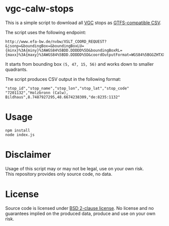 # vgc-calw-stops

This is a simple script to download all [VGC](http://www.vgc-online.de) stops as [GTFS-compatible CSV](https://developers.google.com/transit/gtfs/reference/stops-file).

The script uses the following endpoint:

```
http://www.efa-bw.de/nvbw/XSLT_COORD_REQUEST?&jsonp=&boundingBox=&boundingBoxLU={minx}%3A{miny}%3AWGS84%5BDD.DDDDD%5D&boundingBoxRL={maxx}%3A{maxy}%3AWGS84%5BDD.DDDDD%5D&coordOutputFormat=WGS84%5BGGZHTXX%5D&type_1=STOP&outputFormat=json&inclFilter=1
```

It starts from bounding box `(5, 47, 15, 56)` and works down to smaller quadrants.

The script produces CSV output in the following format:

```
"stop_id","stop_name","stop_lon","stop_lat","stop_code"
"7201132","Holzbronn (Calw), Bildhaus",8.7487927295,48.6674238309,"de:8235:1132"
```

# Usage

```
npm install
node index.js
```

# Disclaimer

Usage of this script may or may not be legal, use on your own risk.  
This repository provides only source code, no data.

# License

Source code is licensed under [BSD 2-clause license](LICENSE). No license and no guarantees implied on the produced data, produce and use on your own risk.